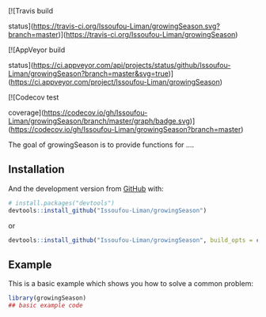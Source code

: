 
<!-- README.md is generated from README.Rmd. Please edit that file -->

<!-- # growingSeason <img src="man/figures/logo.png" align="right" width="200" /> -->

<!-- badges: start --> [![Travis build
status](https://travis-ci.org/Issoufou-Liman/growingSeason.svg?branch=master)](https://travis-ci.org/Issoufou-Liman/growingSeason)
<!-- badges: end -->

<!-- badges: start --> [![AppVeyor build
status](https://ci.appveyor.com/api/projects/status/github/Issoufou-Liman/growingSeason?branch=master&svg=true)](https://ci.appveyor.com/project/Issoufou-Liman/growingSeason)
<!-- badges: end -->

<!-- badges: start --> [![Codecov test
coverage](https://codecov.io/gh/Issoufou-Liman/growingSeason/branch/master/graph/badge.svg)](https://codecov.io/gh/Issoufou-Liman/growingSeason?branch=master)
<!-- badges: end -->

The goal of growingSeason is to provide functions for ….

## Installation

<!-- You can install the released version of growingSeason from [CRAN](https://CRAN.R-project.org) with: -->

<!-- ``` r  --> <!-- install.packages("growingSeason") --> <!-- ``` -->

And the development version from [GitHub](https://github.com/) with:

``` r
# install.packages("devtools")
devtools::install_github("Issoufou-Liman/growingSeason")
```

or

``` r
devtools::install_github("Issoufou-Liman/growingSeason", build_opts = c("--no-resave-data", "-no-manual"), force = TRUE)
```

## Example

This is a basic example which shows you how to solve a common problem:

``` r
library(growingSeason)
## basic example code
```
